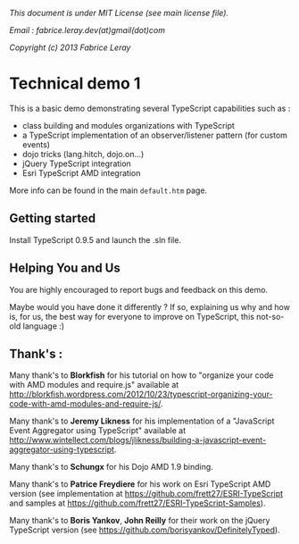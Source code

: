<p><i>This document is under MIT License (see main license file).</i></p>
<p><i>Email : fabrice.leray.dev(at)gmail(dot)com</i></p>
<p><i>Copyright (c) 2013 Fabrice Leray </i></p>

Technical demo 1
================

This is a basic demo demonstrating several TypeScript capabilities such as :
	<ul>
		<li>class building and modules organizations with TypeScript</li>
		<li>a TypeScript implementation of an observer/listener pattern (for custom events)</li>
		<li>dojo tricks (lang.hitch, dojo.on...)</li>
		<li>jQuery TypeScript integration</li>
		<li>Esri TypeScript AMD integration</li>
	</ul>

More info can be found in the main <code>default.htm</code> page.

## Getting started ##

Install TypeScript 0.9.5 and launch the .sln file.

## Helping You and Us ##

You are highly encouraged to report bugs and feedback on this demo.

Maybe would you have done it differently ? If so, explaining us why and how is, for us, the best way for everyone to improve on TypeScript, this not-so-old language :)

**Thank's :**
-------------

Many thank's to <b>Blorkfish</b> for his tutorial on how to "organize your code with AMD modules and require.js" available at http://blorkfish.wordpress.com/2012/10/23/typescript-organizing-your-code-with-amd-modules-and-require-js/.

Many thank's to <b>Jeremy Likness</b> for his implementation of a "JavaScript Event Aggregator using TypeScript" available at http://www.wintellect.com/blogs/jlikness/building-a-javascript-event-aggregator-using-typescript.

Many thank's to <b>Schungx</b> for his Dojo AMD 1.9 binding.

Many thank's to <b>Patrice Freydiere</b> for his work on Esri TypeScript AMD version (see implementation at https://github.com/frett27/ESRI-TypeScript and samples at https://github.com/frett27/ESRI-TypeScript-Samples).

Many thank's to <b>Boris Yankov</b>, <b>John Reilly</b> for their work on the jQuery TypeScript version (see https://github.com/borisyankov/DefinitelyTyped).

